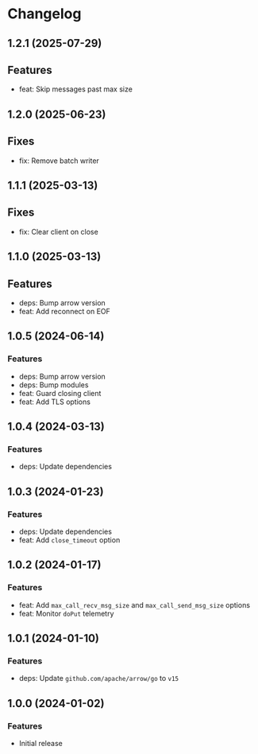 # Changelog

## 1.2.1 (2025-07-29)

## Features

* feat: Skip messages past max size

## 1.2.0 (2025-06-23)

## Fixes

* fix: Remove batch writer

## 1.1.1 (2025-03-13)

## Fixes

* fix: Clear client on close

## 1.1.0 (2025-03-13)

## Features

* deps: Bump arrow version
* feat: Add reconnect on EOF

## 1.0.5 (2024-06-14)

### Features

* deps: Bump arrow version
* deps: Bump modules
* feat: Guard closing client
* feat: Add TLS options

## 1.0.4 (2024-03-13)

### Features

* deps: Update dependencies

## 1.0.3 (2024-01-23)

### Features

* deps: Update dependencies
* feat: Add `close_timeout` option

## 1.0.2 (2024-01-17)

### Features

* feat: Add `max_call_recv_msg_size` and `max_call_send_msg_size` options
* feat: Monitor `doPut` telemetry

## 1.0.1 (2024-01-10)

### Features

* deps: Update `github.com/apache/arrow/go` to `v15`

## 1.0.0 (2024-01-02)

### Features

* Initial release
